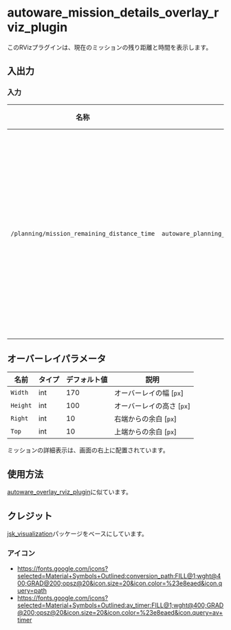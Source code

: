 # autoware_mission_details_overlay_rviz_plugin

このRVizプラグインは、現在のミッションの残り距離と時間を表示します。

## 入出力

### 入力

| 名称                                        | 種類                                                        | 説明                                     |
| ------------------------------------------- | ----------------------------------------------------------- | ---------------------------------------- |
| `/planning/mission_remaining_distance_time` | `autoware_planning_msgs::msg::MissionRemainingDistanceTime` | ミッションの残り距離と時間を表すトピック |

## オーバーレイパラメータ

| 名前     | タイプ | デフォルト値 | 説明                      |
| -------- | ------ | ------------ | ------------------------- |
| `Width`  | int    | 170          | オーバーレイの幅 [`px`]   |
| `Height` | int    | 100          | オーバーレイの高さ [`px`] |
| `Right`  | int    | 10           | 右端からの余白 [`px`]     |
| `Top`    | int    | 10           | 上端からの余白 [`px`]     |

ミッションの詳細表示は、画面の右上に配置されています。

## 使用方法

[autoware_overlay_rviz_plugin](../autoware_overlay_rviz_plugin/README.md)に似ています。

## クレジット

[jsk_visualization](https://github.com/jsk-ros-pkg/jsk_visualization)パッケージをベースにしています。

### アイコン

- <https://fonts.google.com/icons?selected=Material+Symbols+Outlined:conversion_path:FILL@1;wght@400;GRAD@200;opsz@20&icon.size=20&icon.color=%23e8eaed&icon.query=path>
- <https://fonts.google.com/icons?selected=Material+Symbols+Outlined:av_timer:FILL@1;wght@400;GRAD@200;opsz@20&icon.size=20&icon.color=%23e8eaed&icon.query=av+timer>
